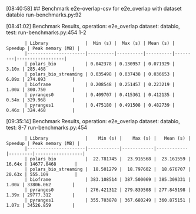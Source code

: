 [08:40:58] ## Benchmark e2e-overlap-csv for e2e_overlap with dataset databio                                                                                                                                   run-benchmarks.py:92

[08:41:02]  Benchmark Results, operation: e2e_overlap dataset: databio, test:                                                                                                                                 run-benchmarks.py:454
                                           1-2

           | Library              |  Min (s) |  Max (s) | Mean (s) | Speedup | Peak memory (MB) |
           |----------------------|----------|----------|----------|---------|------------------|
           | polars_bio           | 0.042378 | 0.130957 | 0.071929 |   3.10x | 285.468          |
           | polars_bio_streaming | 0.035498 | 0.037438 | 0.036653 |   6.09x | 274.093          |
           | bioframe             | 0.208548 | 0.251457 | 0.223219 |   1.00x | 300.750          |
           | pyranges0            | 0.409707 | 0.415361 | 0.412135 |   0.54x | 329.968          |
           | pyranges1            | 0.475180 | 0.491508 | 0.482739 |   0.46x | 324.468          |

[09:35:14]   Benchmark Results, operation: e2e_overlap dataset: databio, test: 8-7                                                                                                                            run-benchmarks.py:454

           | Library              |    Min (s) |    Max (s) |   Mean (s) | Speedup | Peak memory (MB) |
           |----------------------|------------|------------|------------|---------|------------------|
           | polars_bio           |  22.781745 |  23.916568 |  23.161559 |  16.64x | 14677.0468       |
           | polars_bio_streaming |  18.501279 |  18.797602 |  18.676707 |  20.63x | 555.109          |
           | bioframe             | 383.108514 | 387.500069 | 385.309331 |   1.00x | 33806.062        |
           | pyranges0            | 276.421312 | 279.839508 | 277.845198 |   1.39x | 29777.312        |
           | pyranges1            | 355.703878 | 367.680249 | 360.875151 |   1.07x | 34526.859        |

